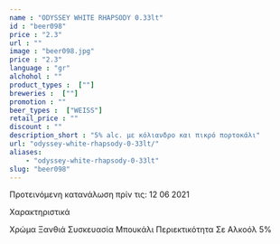 ```yaml
---
name : "ODYSSEY WHITE RHAPSODY 0.33lt"
id : "beer098"
price : "2.3"
url : ""
image : "beer098.jpg"
price : "2.3"
language : "gr"
alchohol : ""
product_types :  [""]
breweries :  [""]
promotion : ""
beer_types :  ["WEISS"]
retail_price : ""
discount : ""
description_short : "5% alc. με κόλιανδρο και πικρό πορτοκάλι"
url: "odyssey-white-rhapsody-0-33lt/"
aliases: 
    - "odyssey-white-rhapsody-0-33lt"
slug: "beer098"
---
```


Προτεινόμενη κατανάλωση πρίν τις: 12 06 2021

Χαρακτηριστικά

Χρώμα
Ξανθιά
Συσκευασία
Μπουκάλι
Περιεκτικότητα Σε Αλκοόλ
5%